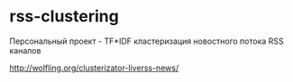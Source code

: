 # rss-clustering
Персональный проект - TF*IDF кластеризация новостного потока RSS каналов

http://wolfling.org/clusterizator-liverss-news/

